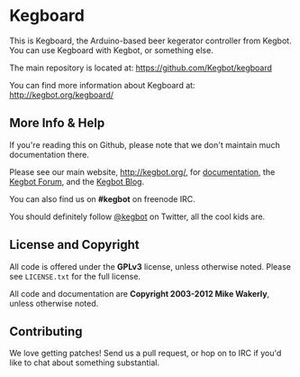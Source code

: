 # Kegboard

This is Kegboard, the Arduino-based beer kegerator controller from Kegbot.  You can use
Kegboard with Kegbot, or something else.

The main repository is located at: https://github.com/Kegbot/kegboard

You can find more information about Kegboard at: http://kegbot.org/kegboard/

## More Info & Help

If you're reading this on Github, please note that we don't maintain much documentation there.

Please see our main website, http://kegbot.org/, for [documentation](http://kegbot.org/docs),
the [Kegbot Forum](http://kegbot.org/kegbb/), and the [Kegbot Blog](http://kegbot.org/blog/).

You can also find us on **#kegbot** on freenode IRC.

You should definitely follow [@kegbot](http://twitter.com/kegbot) on Twitter, all the
cool kids are.

## License and Copyright

All code is offered under the **GPLv3** license, unless otherwise noted.  Please see
``LICENSE.txt`` for the full license.

All code and documentation are **Copyright 2003-2012 Mike Wakerly**, unless otherwise noted.

## Contributing

We love getting patches! Send us a pull request, or hop on to IRC if you'd like to chat
about something substantial.

